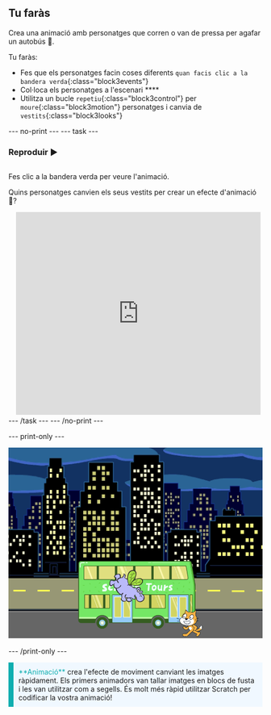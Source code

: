 ## Tu faràs

Crea una animació amb personatges que corren o van de pressa per agafar un autobús 🚌.

Tu faràs:
+ Fes que els personatges facin coses diferents `quan facis clic a la bandera verda`{:class="block3events"}
+ Col·loca els personatges a l'escenari ****
+ Utilitza un bucle `repetiu`{:class="block3control"} per `moure`{:class="block3motion"} personatges i canvia de `vestits`{:class="block3looks"}

--- no-print --- --- task ---

### Reproduir ▶️
<div style="display: flex; flex-wrap: wrap">
<div style="flex-basis: 200px; flex-grow: 1">  

Fes clic a la bandera verda per veure l'animació. 

Quins personatges canvien els seus vestits per crear un efecte d'animació 🎥?
</div>
<div class="scratch-preview" style="margin-left: 15px;">
  <iframe allowtransparency="true" width="485" height="402" src="https://scratch.mit.edu/projects/embed/724160134/?autostart=false" frameborder="0"></iframe>
</div>
</div>
--- /task --- --- /no-print ---

--- print-only ---

![El projecte finalitzat.](images/hippo-flies.png)

--- /print-only ---

<p style="border-left: solid; border-width:10px; border-color: #0faeb0; background-color: aliceblue; padding: 10px;">
<span style="color: #0faeb0">**Animació**</span> crea l'efecte de moviment canviant les imatges ràpidament. Els primers animadors van tallar imatges en blocs de fusta i les van utilitzar com a segells. És molt més ràpid utilitzar Scratch per codificar la vostra animació!
</p>
